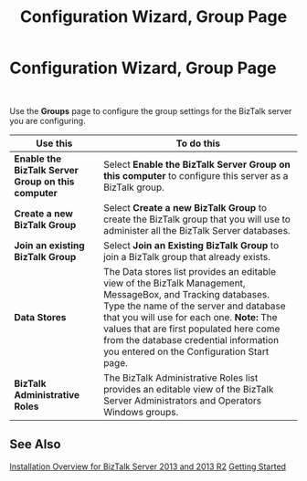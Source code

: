 ﻿---
title: Configuration Wizard, Group Page
TOCTitle: Configuration Wizard, Group Page
ms:assetid: 9e3c8f7f-85ac-42f7-9ab2-12dc5ad7c5f9
ms:mtpsurl: https://msdn.microsoft.com/en-us/library/Aa577608(v=BTS.80)
ms:contentKeyID: 51530004
ms.date: 08/30/2017
mtps_version: v=BTS.80
f1_keywords:
- bts10.config.wizard.group
---

# Configuration Wizard, Group Page

 

Use the **Groups** page to configure the group settings for the BizTalk server you are configuring.

<table>
<thead>
<tr class="header">
<th>Use this</th>
<th>To do this</th>
</tr>
</thead>
<tbody>
<tr class="odd">
<td><strong>Enable the BizTalk Server Group on this computer</strong></td>
<td>Select <strong>Enable the BizTalk Server Group on this computer</strong> to configure this server as a BizTalk group.</td>
</tr>
<tr class="even">
<td><strong>Create a new BizTalk Group</strong></td>
<td>Select <strong>Create a new BizTalk Group</strong> to create the BizTalk group that you will use to administer all the BizTalk Server databases.</td>
</tr>
<tr class="odd">
<td><strong>Join an existing BizTalk Group</strong></td>
<td>Select <strong>Join an Existing BizTalk Group</strong> to join a BizTalk group that already exists.</td>
</tr>
<tr class="even">
<td><strong>Data Stores</strong></td>
<td>The Data stores list provides an editable view of the BizTalk Management, MessageBox, and Tracking databases. Type the name of the server and database that you will use for each one. <strong>Note:</strong> The values that are first populated here come from the database credential information you entered on the Configuration Start page.</td>
</tr>
<tr class="odd">
<td><strong>BizTalk Administrative Roles</strong></td>
<td>The BizTalk Administrative Roles list provides an editable view of the BizTalk Server Administrators and Operators Windows groups.</td>
</tr>
</tbody>
</table>


## See Also

[Installation Overview for BizTalk Server 2013 and 2013 R2](https://msdn.microsoft.com/library/jj248688\(v=bts.80\))  
[Getting Started](https://msdn.microsoft.com/library/aa560946\(v=bts.80\))

